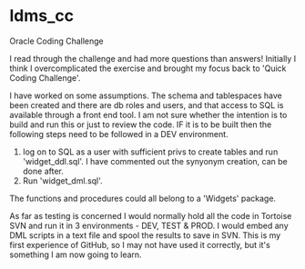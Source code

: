# ldms_cc
Oracle Coding Challenge

I read through the challenge and had more questions than answers!  Initially I think I overcomplicated the exercise and brought my focus back to 'Quick Coding Challenge'.

I have worked on some assumptions.  The schema and tablespaces have been created and there are db roles and users, and that access to SQL is available through a front end tool.
I am not sure whether the intention is to build and run this or just to review the code. IF it is to be built then the following steps need to be followed in a DEV environment.
  1.  log on to SQL as a user with sufficient privs to create tables and run 'widget_ddl.sql'.  I have commented out the synyonym creation, can be done after.
  2.  Run 'widget_dml.sql'.

The functions and procedures could all belong to a 'Widgets' package.

As far as testing is concerned I would normally hold all the code in Tortoise SVN and run it in 3 environments - DEV, TEST & PROD.  I would embed any DML scripts in a text file and spool the results to save in SVN.
This is my first experience of GitHub, so I may not have used it correctly, but it's something I am now going to learn. 
